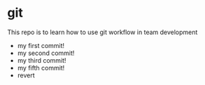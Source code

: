 # git
This repo is to learn how to use git workflow in team development

- my first commit!
- my second commit!
- my third commit!
- my fifth commit!
- revert 
